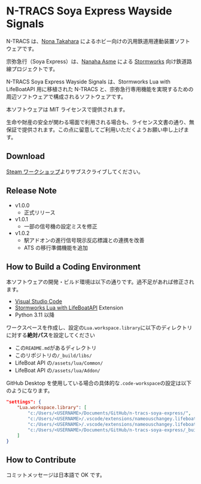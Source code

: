 # N-TRACS Soya Express Wayside Signals

N-TRACS は、[Nona Takahara](https://github.com/nona-takahara) によるホビー向けの汎用鉄道用連動装置ソフトウェアです。

宗弥急行（Soya Express）は、[Nanaha Asme](https://twitter.com/AsmeNanaha) による [Stormworks](https://store.steampowered.com/app/573090/Stormworks_Build_and_Rescue/) 向け鉄道路線プロジェクトです。

N-TRACS Soya Express Wayside Signals は、Stormworks Lua with LifeBoatAPI 用に移植された N-TRACS と、宗弥急行専用機能を実現するための周辺ソフトウェアで構成されるソフトウェアです。

本ソフトウェアは MIT ライセンスで提供されます。

生命や財産の安全が関わる場面で利用される場合も、ライセンス文書の通り、無保証で提供されます。この点に留意してご利用いただくようお願い申し上げます。

## Download

[Steam ワークショップ](https://steamcommunity.com/sharedfiles/filedetails/?id=3125923553)よりサブスクライブしてください。

## Release Note

- v1.0.0
  - 正式リリース
- v1.0.1
  - 一部の信号機の設定ミスを修正
- v1.0.2
  - 駅アドオンの進行信号現示反応標識との連携を改善
  - ATS の移行準備機能を追加

## How to Build a Coding Environment

本ソフトウェアの開発・ビルド環境は以下の通りです。過不足があれば修正されます。

- [Visual Studio Code](https://code.visualstudio.com/)
- [Stormworks Lua with LifeBoatAPI](https://marketplace.visualstudio.com/items?itemName=NameousChangey.lifeboatapi) Extension
- Python 3.11 以降
<!-- tomllibを使用するため -->

ワークスペースを作成し、設定の`Lua.workspace.library`に以下のディレクトリに対する**絶対パス**を設定してください

- この`README.md`があるディレクトリ
- このリポジトリの`/_build/libs/`
- LifeBoat API の`/assets/lua/Common/`
- LifeBoat API の`/assets/lua/Addon/`

GitHub Desktop を使用している場合の具体的な`.code-workspace`の設定は以下のようになります。

```json
"settings": {
    "Lua.workspace.library": [
        "c:/Users/<USERNAME>/Documents/GitHub/n-tracs-soya-express/",
        "c:/Users/<USERNAME>/.vscode/extensions/nameouschangey.lifeboatapi-0.0.33/assets/lua/Common/",
        "c:/Users/<USERNAME>/.vscode/extensions/nameouschangey.lifeboatapi-0.0.33/assets/lua/Addon/",
        "c:/Users/<USERNAME>/Documents/GitHub/n-tracs-soya-express/_build/libs/"
    ]
}
```

## How to Contribute

コミットメッセージは日本語で OK です。
